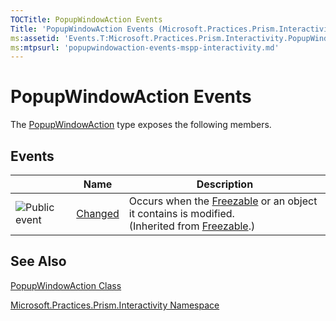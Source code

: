 ```yaml
---
TOCTitle: PopupWindowAction Events
Title: 'PopupWindowAction Events (Microsoft.Practices.Prism.Interactivity)'
ms:assetid: 'Events.T:Microsoft.Practices.Prism.Interactivity.PopupWindowAction'
ms:mtpsurl: 'popupwindowaction-events-mspp-interactivity.md'
---
```


# PopupWindowAction Events

The [PopupWindowAction](https://msdn.microsoft.com/library/microsoft.practices.prism.interactivity.popupwindowaction) type exposes the following members.

## Events

<table>
<thead>
<tr class="header">
<th> </th>
<th>Name</th>
<th>Description</th>
</tr>
</thead>
<tbody>
<tr class="odd">
<td><img src="https://msdn.microsoft.com/en-us/Dn736179.pubevent(en-us,PandP.50).gif" title="Public event" /></td>
<td><a href="http://msdn.microsoft.com/en-us/library/ms596566">Changed</a></td>
<td><div class="summary">
Occurs when the <a href="http://msdn.microsoft.com/en-us/library/ms602734">Freezable</a> or an object it contains is modified.
</div>
(Inherited from <a href="http://msdn.microsoft.com/en-us/library/ms602734">Freezable</a>.)</td>
</tr>
</tbody>
</table>

## See Also

[PopupWindowAction Class](https://msdn.microsoft.com/library/microsoft.practices.prism.interactivity.popupwindowaction)

[Microsoft.Practices.Prism.Interactivity Namespace](https://msdn.microsoft.com/library/microsoft.practices.prism.interactivity)
